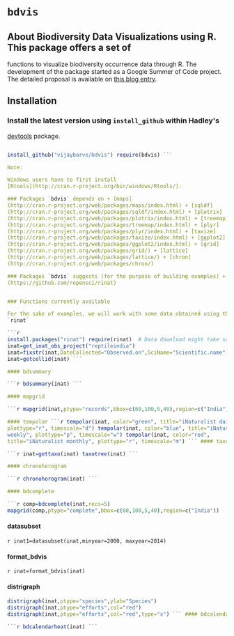 
# `bdvis`


## About Biodiversity Data Visualizations using R. This package offers a set of
functions to visualize biodiversity occurrence data through R. The development
of the package started as a Google Summer of Code project. The detailed proposal
is available on [this blog
entry](http://vijaybarve.wordpress.com/2013/04/29/gsoc-proposal-2013-biodiversity-visualizations-using-r/).

## Installation

### Install the latest version using `install_github` within Hadley's
[devtools](https://github.com/hadley/devtools) package.

```R install.packages("devtools") require(devtools)

install_github("vijaybarve/bdvis") require(bdvis) ```

Note:

Windows users have to first install
[Rtools](http://cran.r-project.org/bin/windows/Rtools/).

### Packages `bdvis` depends on + [maps]
(http://cran.r-project.org/web/packages/maps/index.html) + [sqldf]
(http://cran.r-project.org/web/packages/sqldf/index.html) + [plotrix]
(http://cran.r-project.org/web/packages/plotrix/index.html) + [treemap]
(http://cran.r-project.org/web/packages/treemap/index.html) + [plyr]
(http://cran.r-project.org/web/packages/plyr/index.html) + [taxize]
(http://cran.r-project.org/web/packages/taxize/index.html) + [ggplot2]
(http://cran.r-project.org/web/packages/ggplot2/index.html) + [grid]
(http://cran.r-project.org/web/packages/grid/) + [lattice]
(http://cran.r-project.org/web/packages/lattice/) + [chron]
(http://cran.r-project.org/web/packages/chron/)

### Packages `bdvis` suggests (for the purpose of building examples) + [rinat]
(https://github.com/ropensci/rinat)


### Functions currently available

For the sake of examples, we will work with some data obtained using the package
`rinat`

```r 
install.packages("rinat") require(rinat)  # Data download might take some time
inat=get_inat_obs_project("reptileindia") 
inat=fixstr(inat,DateCollected="Observed.on",SciName="Scientific.name") 
inat=getcellid(inat) ```

#### bdsummary

```r bdsummary(inat) ```

#### mapgrid

```r mapgrid(inat,ptype="records",bbox=c(60,100,5,40),region=c("India")) ```

#### tempolar ```r tempolar(inat, color="green", title="iNaturalist daily",
plottype="r", timescale="d") tempolar(inat, color="blue", title="iNaturalist
weekly", plottype="p", timescale="w") tempolar(inat, color="red",
title="iNaturalist monthly", plottype="r", timescale="m") ``` #### taxotree

```r inat=gettaxo(inat) taxotree(inat) ```

#### chronohorogram

```r chronohorogram(inat) ```

#### bdcomplete

```r comp=bdcomplete(inat,recs=5) 
mapgrid(comp,ptype="complete",bbox=c(60,100,5,40),region=c("India"))

```

#### datasubset

```r inat1=datasubset(inat,minyear=2000, maxyear=2014) ```

#### format_bdvis

```r inat=format_bdvis(inat) ```

#### distrigraph

```r distrigraph(inat,ptype="cell",col="tomato") 
distrigraph(inat,ptype="species",ylab="Species") 
distrigraph(inat,ptype="efforts",col="red") 
distrigraph(inat,ptype="efforts",col="red",type="s") ``` #### bdcalendarheat

```r bdcalendarheat(inat) ```